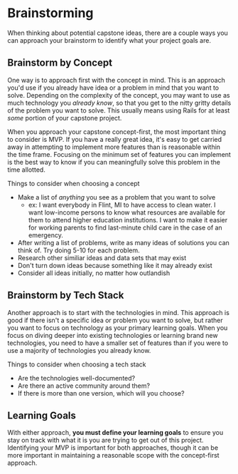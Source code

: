 # Brainstorming

When thinking about potential capstone ideas, there are a couple ways you can approach your brainstorm to identify what your project goals are. 


## Brainstorm by Concept
One way is to approach first with the concept in mind. This is an approach you'd use if you already have idea or a problem in mind that you want to solve. Depending on the complexity of the concept, you may want to use as much technology you _already know_, so that you get to the nitty gritty details of the problem you want to solve. This usually means using Rails for at least _some_ portion of your capstone project. 

When you approach your capstone concept-first, the most important thing to consider is MVP. If you have a really great idea, it's  easy to get carried away in attempting to implement more features than is reasonable within the time frame. Focusing on the minimum set of features you can implement is the best way to know if you can meaningfully solve this problem in the time allotted.

Things to consider when choosing a concept
- Make a list of _anything_ you see as a problem that you want to solve
  - ex: I want everybody in Flint, MI to have access to clean water. I want low-income persons to know what resources are available for them to attend higher education institutions. I want to make it easier for working parents to find last-minute child care in the case of an emergency.
- After writing a list of problems, write as many ideas of solutions you can think of. Try doing 5-10 for each problem.  
- Research other similiar ideas and data sets that may exist
- Don't turn down ideas because something like it may already exist
- Consider all ideas initially, no matter how outlandish


## Brainstorm by Tech Stack
Another approach is to start with the technologies in mind. This approach is good if there isn't a specific idea or problem you want to solve, but rather you want to focus on technology as your primary learning goals. When you focus on diving deeper into existing technologies or learning brand new technologies, you need to have a smaller set of features than if you were to use a majority of technologies you already know.

Things to consider when choosing a tech stack
- Are the technologies well-documented?
- Are there an active community around them?
- If there is more than one version, which will you choose? 

## Learning Goals
With either approach, **you must define your learning goals** to ensure you stay on track with what it is you are trying to get out of this project. Identifying your MVP is important for both approaches, though it can be more important in maintaining a reasonable scope with the concept-first approach.

